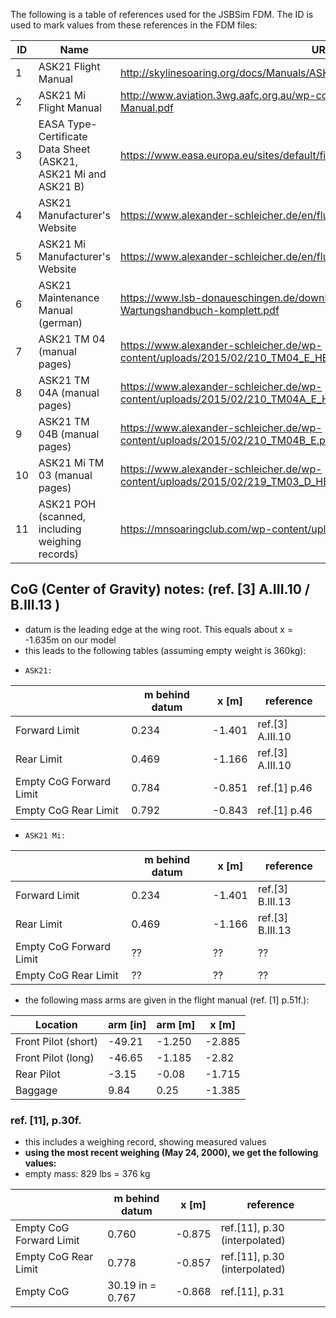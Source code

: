 The following is a table of references used for the JSBSim FDM. The ID is used to mark values from these references in the FDM files:  

| ID | Name                                                           | URL                                                                                   |
|----|----------------------------------------------------------------|---------------------------------------------------------------------------------------|
| 1  | ASK21 Flight Manual                                            | http://skylinesoaring.org/docs/Manuals/ASK-21-Flight-Manual.pdf                       |
| 2  | ASK21 Mi Flight Manual                                         | http://www.aviation.3wg.aafc.org.au/wp-content/uploads/ASK21Mi-Flight-Manual.pdf      |
| 3  | EASA Type-Certificate Data Sheet (ASK21, ASK21 Mi and ASK21 B) | https://www.easa.europa.eu/sites/default/files/dfu/EASA_A_221_ASK21_issue05.pdf       |
| 4  | ASK21 Manufacturer's Website                                   | https://www.alexander-schleicher.de/en/flugzeuge/ask-21/                              |
| 5  | ASK21 Mi Manufacturer's Website                                | https://www.alexander-schleicher.de/en/flugzeuge/ask-21-mi/                           |
| 6  | ASK21 Maintenance Manual (german)                              | https://www.lsb-donaueschingen.de/downloads/ASK21-D8979-Wartungshandbuch-komplett.pdf |
| 7  | ASK21 TM 04 (manual pages)                                     | https://www.alexander-schleicher.de/wp-content/uploads/2015/02/210_TM04_E_HB.pdf      |
| 8  | ASK21 TM 04A (manual pages)                                    | https://www.alexander-schleicher.de/wp-content/uploads/2015/02/210_TM04A_E_HB.pdf     |
| 9  | ASK21 TM 04B (manual pages)                                    | https://www.alexander-schleicher.de/wp-content/uploads/2015/02/210_TM04B_E.pdf        |
| 10 | ASK21 Mi TM 03 (manual pages)                                  | https://www.alexander-schleicher.de/wp-content/uploads/2015/02/219_TM03_D_HB.pdf      |
| 11 | ASK21 POH (scanned, including weighing records)                | https://mnsoaringclub.com/wp-content/uploads/2019/03/Ask21-POH.pdf                    |

## CoG (Center of Gravity) notes: (ref. [3] A.III.10 / B.III.13 )
* datum is the leading edge at the wing root. This equals about x = -1.635m  on our model
* this leads to the following tables (assuming empty weight is 360kg):
*     ASK21:  

|                         | m behind datum | x [m]  |     reference    |
|-------------------------|----------------|--------|------------------|
| Forward Limit           | 0.234          | -1.401 | ref.[3] A.III.10 |
| Rear Limit              | 0.469          | -1.166 | ref.[3] A.III.10 |
| Empty CoG Forward Limit | 0.784          | -0.851 | ref.[1] p.46     |
| Empty CoG Rear Limit    | 0.792          | -0.843 | ref.[1] p.46     |


*     ASK21 Mi:  

|                         | m behind datum | x [m]  |     reference    |
|-------------------------|----------------|--------|------------------|
| Forward Limit           | 0.234          | -1.401 | ref.[3] B.III.13 |
| Rear Limit              | 0.469          | -1.166 | ref.[3] B.III.13 |
| Empty CoG Forward Limit | ??             | ??     | ??               |
| Empty CoG Rear Limit    | ??             | ??     | ??               |

* the following mass arms are given in the flight manual (ref. [1] p.51f.):  

|	Location		|	arm [in]	|	arm [m]		|	x [m]		|
|-------------------------------|-----------------------|-----------------------|-----------------------|
|	Front Pilot (short)	|	-49.21		|	-1.250		|	-2.885		|
|	Front Pilot (long)	|	-46.65		|	-1.185		|	-2.82		|
|	Rear Pilot		|	 -3.15		|	-0.08		|	-1.715		|
|	Baggage			|	  9.84		|	 0.25		|	-1.385		|

### ref. [11], p.30f.
* this includes a weighing record, showing measured values
* **using the most recent weighing (May 24, 2000), we get the following values:**
* empty mass: 829 lbs = 376 kg  

|                         |  m behind datum  | x [m]  |    reference                  |
|-------------------------|------------------|--------|-------------------------------|
| Empty CoG Forward Limit | 0.760            | -0.875 | ref.[11], p.30 (interpolated) |
| Empty CoG Rear Limit    | 0.778            | -0.857 | ref.[11], p.30 (interpolated) |
| Empty CoG               | 30.19 in = 0.767 | -0.868 | ref.[11], p.31                |
